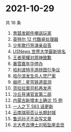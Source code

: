 # 2021-10-29

共 16 条

<!-- BEGIN -->
<!-- 最后更新时间 Fri Oct 29 2021 02:07:45 GMT+0800 (China Standard Time) -->

1. [育碧发邮件嘲讽玩家](https://www.zhihu.com/search?q=育碧)
1. [英特尔 12 代酷睿处理器](https://www.zhihu.com/search?q=12代酷睿)
1. [少年歌行导演亲自答](https://www.zhihu.com/search?q=少年歌行)
1. [USNews 世界大学最新排名](https://www.zhihu.com/search?q=usnews大学排名2022)
1. [王者荣耀对原神致歉](https://www.zhihu.com/search?q=原神)
1. [暴雪嘉年华停办](https://www.zhihu.com/search?q=暴雪嘉年华)
1. [哈利波特手游拼图引争议](https://www.zhihu.com/search?q=哈利波特魔法觉醒)
1. [哈尔滨发生杀人焚尸案](https://www.zhihu.com/search?q=哈尔滨杀人焚尸)
1. [崩坏：星穹铁道首测](https://www.zhihu.com/search?q=崩坏星穹铁道)
1. [货拉拉案司机再发声](https://www.zhihu.com/search?q=货拉拉)
1. [沙丘导演官宣第二部](https://www.zhihu.com/search?q=沙丘)
1. [内蒙古新增本土确诊 15 例](https://www.zhihu.com/search?q=内蒙古疫情)
1. [一人之下 583 话更新](https://www.zhihu.com/search?q=一人之下)
1. [云南瑞丽否认长期封城](https://www.zhihu.com/search?q=瑞丽)
1. [鲁迅孙子不会写文章](https://www.zhihu.com/search?q=鲁迅孙子)
1. [北大考古博士刘拓坠崖去世](https://www.zhihu.com/search?q=刘拓)

<!-- END -->
